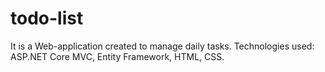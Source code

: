 # todo-list
It is a Web-application created to manage daily tasks. Technologies used: ASP.NET Core MVC, Entity Framework, HTML, CSS.
